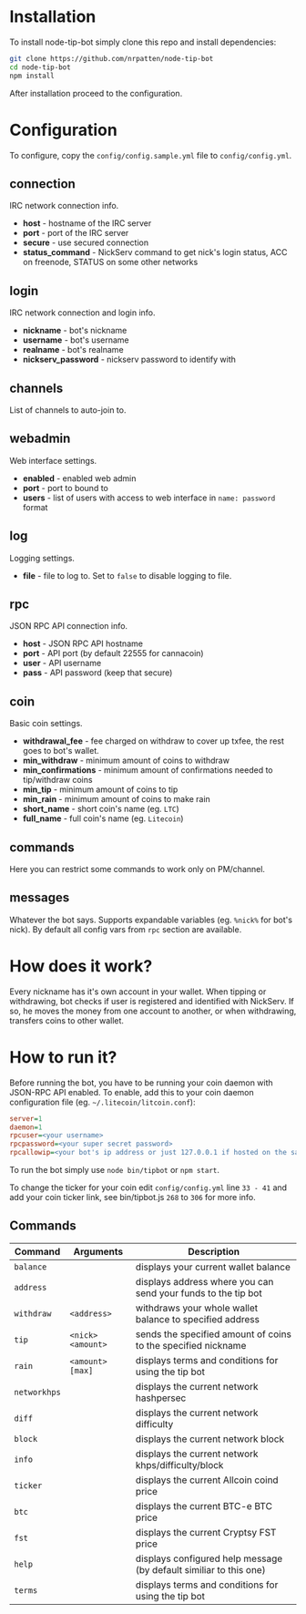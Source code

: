 # Installation
To install node-tip-bot simply clone this repo and install dependencies:
```bash
git clone https://github.com/nrpatten/node-tip-bot
cd node-tip-bot
npm install
```
After installation proceed to the configuration.

# Configuration
To configure, copy the `config/config.sample.yml` file to `config/config.yml`.

## connection
IRC network connection info.
* **host** - hostname of the IRC server
* **port** - port of the IRC server
* **secure** - use secured connection
* **status_command** - NickServ command to get nick's login status, ACC on freenode, STATUS on some other networks

## login
IRC network connection and login info.
* **nickname** - bot's nickname
* **username** - bot's username
* **realname** - bot's realname
* **nickserv_password** - nickserv password to identify with

## channels
List of channels to auto-join to.

## webadmin
Web interface settings.
* **enabled** - enabled web admin
* **port** - port to bound to
* **users** - list of users with access to web interface in `name: password` format

## log
Logging settings.
* **file** - file to log to. Set to `false` to disable logging to file.

## rpc
JSON RPC API connection info.
* **host** - JSON RPC API hostname
* **port** - API port (by default 22555 for cannacoin)
* **user** - API username
* **pass** - API password (keep that secure)

## coin
Basic coin settings.
* **withdrawal_fee** - fee charged on withdraw to cover up txfee, the rest goes to bot's wallet.
* **min_withdraw** - minimum amount of coins to withdraw
* **min_confirmations** - minimum amount of confirmations needed to tip/withdraw coins
* **min_tip** - minimum amount of coins to tip
* **min_rain** - minimum amount of coins to make rain
* **short_name** - short coin's name (eg. `LTC`)
* **full_name** - full coin's name (eg. `Litecoin`)

## commands
Here you can restrict some commands to work only on PM/channel.

## messages
Whatever the bot says. Supports expandable variables (eg. `%nick%` for bot's nick). By default all config vars from `rpc` section are available.

# How does it work?
Every nickname has it's own account in your wallet. When tipping or withdrawing, bot checks if user is registered and identified with NickServ. If so, he moves the money from one account to another, or when withdrawing, transfers coins to other wallet.

# How to run it?
Before running the bot, you have to be running your coin daemon with JSON-RPC API enabled. To enable, add this to your coin daemon configuration file (eg. `~/.litecoin/litcoin.conf`):
```ini
server=1
daemon=1
rpcuser=<your username>
rpcpassword=<your super secret password>
rpcallowip=<your bot's ip address or just 127.0.0.1 if hosted on the same machine>
```

To run the bot simply use `node bin/tipbot` or `npm start`.

To change the ticker for your coin edit `config/config.yml` line `33 - 41` and add your coin ticker link, see bin/tipbot.js `268` to `306` for more info.

## Commands

| **Command** | **Arguments**     | **Description**
|-------------|-------------------|--------------------------------------------------------------------
| `balance`   |                   | displays your current wallet balance
| `address`   |                   | displays address where you can send your funds to the tip bot
| `withdraw`  | `<address>`       | withdraws your whole wallet balance to specified address
| `tip`       | `<nick> <amount>` | sends the specified amount of coins to the specified nickname
| `rain`      | `<amount> [max]`  | displays terms and conditions for using the tip bot
| `networkhps`|                   | displays the current network hashpersec
| `diff`      |                   | displays the current network difficulty
| `block`     |                   | displays the current network block
| `info`      |                   | displays the current network khps/difficulty/block
| `ticker`    |                   | displays the current Allcoin coind price
| `btc`       |                   | displays the current BTC-e BTC price
| `fst `      |                   | displays the current Cryptsy FST price
| `help`      |                   | displays configured help message (by default similiar to this one)
| `terms`     |                   | displays terms and conditions for using the tip bot


